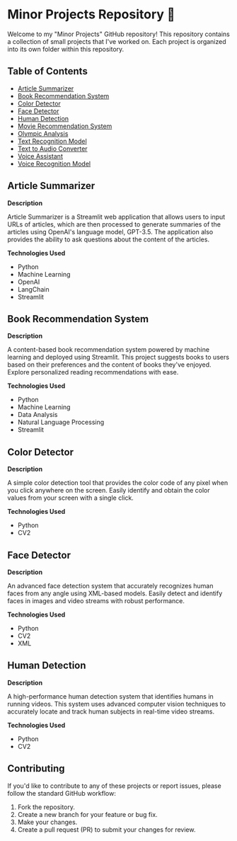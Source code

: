 # Minor Projects Repository 🚀

Welcome to my "Minor Projects" GitHub repository! This repository contains a collection of small projects that I've worked on. Each project is organized into its own folder within this repository.

## Table of Contents

- [Article Summarizer](#Article-Summarizer)
- [Book Recommendation System](#Book-Recommendation-System)
- [Color Detector](#Color-Detector)
- [Face Detector](#Face-Detector)
- [Human Detection](#Human-Detection)
- [Movie Recommendation System](#Movie-Recommendation-System)
- [Olympic Analysis](#Olympic-Analysis)
- [Text Recognition Model](#Text-Recognition-Model)
- [Text to Audio Converter](#Text-to-Audio-Converter)
- [Voice Assistant](#Voice-Assistant)
- [Voice Recognition Model](#Voice-Recognition-Model)

## Article Summarizer

**Description**

Article Summarizer is a Streamlit web application that allows users to input URLs of articles, which are then processed to generate summaries of the articles using OpenAI's language model, GPT-3.5. The application also provides the ability to ask questions about the content of the articles.

**Technologies Used**

- Python
- Machine Learning
- OpenAI
- LangChain
- Streamlit


## Book Recommendation System

**Description**

A content-based book recommendation system powered by machine learning and deployed using Streamlit. This project suggests books to users based on their preferences and the content of books they've enjoyed. Explore personalized reading recommendations with ease.

**Technologies Used**

- Python
- Machine Learning
- Data Analysis
- Natural Language Processing
- Streamlit


## Color Detector

**Description**

A simple color detection tool that provides the color code of any pixel when you click anywhere on the screen. Easily identify and obtain the color values from your screen with a single click.

**Technologies Used**

- Python
- CV2


## Face Detector

**Description**

An advanced face detection system that accurately recognizes human faces from any angle using XML-based models. Easily detect and identify faces in images and video streams with robust performance.

**Technologies Used**

- Python
- CV2
- XML

## Human Detection

**Description**

A high-performance human detection system that identifies humans in running videos. This system uses advanced computer vision techniques to accurately locate and track human subjects in real-time video streams.

**Technologies Used**

- Python
- CV2



## Contributing

If you'd like to contribute to any of these projects or report issues, please follow the standard GitHub workflow:

1. Fork the repository.
2. Create a new branch for your feature or bug fix.
3. Make your changes.
4. Create a pull request (PR) to submit your changes for review.


